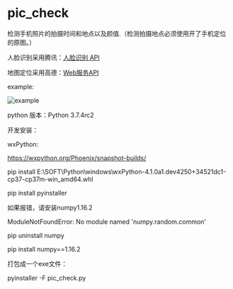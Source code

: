 # pic_check
检测手机照片的拍摄时间和地点以及颜值.（检测拍摄地点必须使用开了手机定位的原图。）

人脸识别采用腾讯：[人脸识别 API](http://ai.qq.com/)

地图定位采用高德：[Web服务API](https://lbs.amap.com/api/webservice/summary/)

example:

![example](https://github.com/kinghows/pic_check/edit/master/optimized.jpg)

python 版本：Python 3.7.4rc2

开发安装：

wxPython:

https://wxpython.org/Phoenix/snapshot-builds/

pip install E:\SOFT\Python\windows\wxPython-4.1.0a1.dev4250+34521dc1-cp37-cp37m-win_amd64.whl

pip install pyinstaller

如果报错，请安装numpy1.16.2

ModuleNotFoundError: No module named 'numpy.random.common'

pip uninstall numpy

pip install numpy==1.16.2

打包成一个exe文件：

pyinstaller -F pic_check.py

